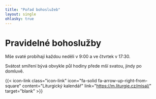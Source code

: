 ```yaml
---
title: "Pořad bohoslužeb"
layout: single
ohlasky: true
---
```

# Pravidelné bohoslužby
Mše svaté probíhají každou neděli v 9:00 a ve čtvrtek v 17:30. 

Svátost smíření bývá obvykle půl hodiny přede mší svatou, jindy po domluvě. 

{{< icon-link class="icon-link" icon="fa-solid fa-arrow-up-right-from-square" content="Liturgický kalendář" link="https://m.liturgie.cz/misal/" target="blank" >}}